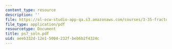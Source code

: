 ```yaml
---
content_type: resource
description: ''
file: https://ol-ocw-studio-app-qa.s3.amazonaws.com/courses/3-35-fracture-and-fatigue-fall-2003/aeeb332d12e15004232fbeb6b2f4324c_ps7_soln.pdf
file_type: application/pdf
resourcetype: Document
title: ps7_soln.pdf
uid: aeeb332d-12e1-5004-232f-beb6b2f4324c
---
```

